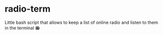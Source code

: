 # radio-term
Little bash script that allows to keep a list of online radio and listen to them in the terminal 📻
